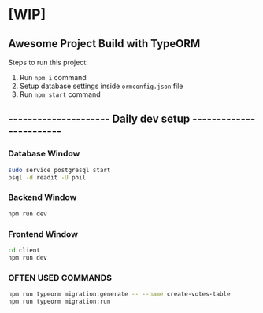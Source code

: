 # [WIP]

## Awesome Project Build with TypeORM

Steps to run this project:

1. Run `npm i` command
2. Setup database settings inside `ormconfig.json` file
3. Run `npm start` command

## --------------------- Daily dev setup ------------------------

### Database Window

```bash
sudo service postgresql start
psql -d readit -U phil
```

### Backend Window

```bash
npm run dev
```

### Frontend Window

```bash
cd client
npm run dev
```

### OFTEN USED COMMANDS

```bash
npm run typeorm migration:generate -- --name create-votes-table
npm run typeorm migration:run
```